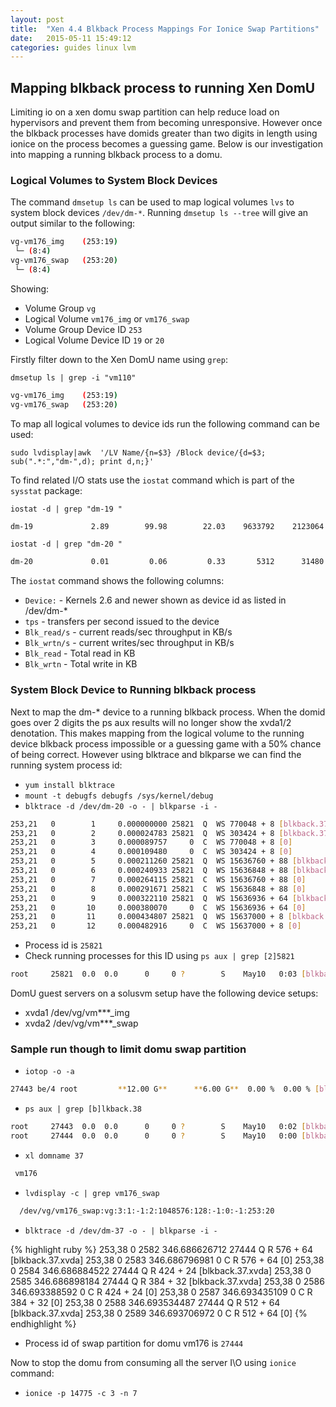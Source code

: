 ```yaml
---
layout: post
title:  "Xen 4.4 Blkback Process Mappings For Ionice Swap Partitions"
date:   2015-05-11 15:49:12
categories: guides linux lvm
---
```


## Mapping blkback process to running Xen DomU

Limiting io on a xen domu swap partition can help reduce load on hypervisors and prevent them from becoming unresponsive. However once the blkback processes have domids greater than two digits in length using ionice on the process becomes a guessing game. Below is our investigation into mapping a running blkback process to a domu.

### Logical Volumes to System Block Devices

The command `dmsetup ls` can be used to map logical volumes `lvs` to system block devices `/dev/dm-*`. Running `dmsetup ls --tree` will give an output similar to the following:

```bash
vg-vm176_img	(253:19)
 └─ (8:4)
vg-vm176_swap	(253:20)
 └─ (8:4)
```

Showing:

 * Volume Group `vg`
 * Logical Volume `vm176_img` or `vm176_swap`
 * Volume Group Device ID `253`
 * Logical Volume Device ID `19` or `20`

Firstly filter down to the Xen DomU name using `grep`:

`dmsetup ls | grep -i "vm110"`

```bash
vg-vm176_img	(253:19)
vg-vm176_swap	(253:20)
```

To map all logical volumes to device ids run the following command can be used:

`sudo lvdisplay|awk  '/LV Name/{n=$3} /Block device/{d=$3; sub(".*:","dm-",d); print d,n;}'`

To find related I/O stats use the `iostat` command which is part of the `sysstat` package:

`iostat -d | grep "dm-19 "`

```bash
dm-19             2.89        99.98        22.03    9633792    2123064
```

`iostat -d | grep "dm-20 "`

```bash
dm-20             0.01         0.06         0.33       5312      31480
```

The `iostat` command shows the following columns:

 * `Device:` - Kernels 2.6 and newer shown as device id as listed in /dev/dm-*
 * `tps` - transfers per second issued to the device
 * `Blk_read/s` - current reads/sec throughput in KB/s
 * `Blk_wrtn/s` - current writes/sec throughput in KB/s
 * `Blk_read` - Total read in KB
 * `Blk_wrtn` - Total write in KB
 
### System Block Device to Running blkback process
 
Next to map the dm-* device to a running blkback process. When the domid goes over 2 digits the ps aux results will no longer show the xvda1/2 denotation.
This makes mapping from the logical volume to the running device blkback process impossible or a guessing game with a 50% chance of being correct. However using blktrace and blkparse we can find the running system process id:

 * `yum install blktrace`
 * `mount -t debugfs debugfs /sys/kernel/debug`
 * `blktrace -d /dev/dm-20 -o - | blkparse -i -`

```bash
253,21   0        1     0.000000000 25821  Q  WS 770048 + 8 [blkback.37.xvda]
253,21   0        2     0.000024783 25821  Q  WS 303424 + 8 [blkback.37.xvda]
253,21   0        3     0.000089757     0  C  WS 770048 + 8 [0]
253,21   0        4     0.000109480     0  C  WS 303424 + 8 [0]
253,21   0        5     0.000211260 25821  Q  WS 15636760 + 88 [blkback.37.xvda]
253,21   0        6     0.000240933 25821  Q  WS 15636848 + 88 [blkback.37.xvda]
253,21   0        7     0.000264115 25821  C  WS 15636760 + 88 [0]
253,21   0        8     0.000291671 25821  C  WS 15636848 + 88 [0]
253,21   0        9     0.000322110 25821  Q  WS 15636936 + 64 [blkback.37.xvda]
253,21   0       10     0.000380070     0  C  WS 15636936 + 64 [0]
253,21   0       11     0.000434807 25821  Q  WS 15637000 + 8 [blkback.37.xvda]
253,21   0       12     0.000482916     0  C  WS 15637000 + 8 [0]
```

 * Process id is `25821`
 * Check running processes for this ID using `ps aux | grep [2]5821`
 
 ```bash
 root     25821  0.0  0.0      0     0 ?        S    May10   0:03 [blkback.37.xvda]
 ```
 
DomU guest servers on a solusvm setup have the following device setups:

 * xvda1 /dev/vg/vm***_img
 * xvda2 /dev/vg/vm***_swap

### Sample run though to limit domu swap partition

 * `iotop -o -a`

```bash
27443 be/4 root         **12.00 G**      **6.00 G**  0.00 %  0.00 % [blkback.38.xvda]
```


 * `ps aux | grep [b]lkback.38`
 
```bash
root     27443  0.0  0.0      0     0 ?        S    May10   0:02 [blkback.37.xvda]
root     27444  0.0  0.0      0     0 ?        S    May10   0:00 [blkback.37.xvda]
```

 * `xl domname 37` 
 
```bash
 vm176
```
 
 * `lvdisplay -c | grep vm176_swap`
  
```bash
  /dev/vg/vm176_swap:vg:3:1:-1:2:1048576:128:-1:0:-1:253:20
```

 * `blktrace -d /dev/dm-37 -o - | blkparse -i -`
 
{% highlight ruby %}
253,38   0     2582   346.686626712 27444  Q   R 576 + 64 [blkback.37.xvda]
253,38   0     2583   346.686796981     0  C   R 576 + 64 [0]
253,38   0     2584   346.686884522 27444  Q   R 424 + 24 [blkback.37.xvda]
253,38   0     2585   346.686898184 27444  Q   R 384 + 32 [blkback.37.xvda]
253,38   0     2586   346.693388592     0  C   R 424 + 24 [0]
253,38   0     2587   346.693435109     0  C   R 384 + 32 [0]
253,38   0     2588   346.693534487 27444  Q   R 512 + 64 [blkback.37.xvda]
253,38   0     2589   346.693706972     0  C   R 512 + 64 [0]
{% endhighlight %}

 * Process id of swap partition for domu vm176 is `27444`
 
 Now to stop the domu from consuming all the server I\O using `ionice` command:
 
  * `ionice -p 14775 -c 3 -n 7`

  